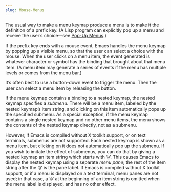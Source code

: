 ```yaml
---
slug: Mouse-Menus
---
```


The usual way to make a menu keymap produce a menu is to make it the definition of a prefix key. (A Lisp program can explicitly pop up a menu and receive the user’s choice—see [Pop-Up Menus](Pop_002dUp-Menus).)

If the prefix key ends with a mouse event, Emacs handles the menu keymap by popping up a visible menu, so that the user can select a choice with the mouse. When the user clicks on a menu item, the event generated is whatever character or symbol has the binding that brought about that menu item. (A menu item may generate a series of events if the menu has multiple levels or comes from the menu bar.)

It’s often best to use a button-down event to trigger the menu. Then the user can select a menu item by releasing the button.

If the menu keymap contains a binding to a nested keymap, the nested keymap specifies a *submenu*. There will be a menu item, labeled by the nested keymap’s item string, and clicking on this item automatically pops up the specified submenu. As a special exception, if the menu keymap contains a single nested keymap and no other menu items, the menu shows the contents of the nested keymap directly, not as a submenu.

However, if Emacs is compiled without X toolkit support, or on text terminals, submenus are not supported. Each nested keymap is shown as a menu item, but clicking on it does not automatically pop up the submenu. If you wish to imitate the effect of submenus, you can do that by giving a nested keymap an item string which starts with ‘`@`’. This causes Emacs to display the nested keymap using a separate *menu pane*; the rest of the item string after the ‘`@`’ is the pane label. If Emacs is compiled without X toolkit support, or if a menu is displayed on a text terminal, menu panes are not used; in that case, a ‘`@`’ at the beginning of an item string is omitted when the menu label is displayed, and has no other effect.

